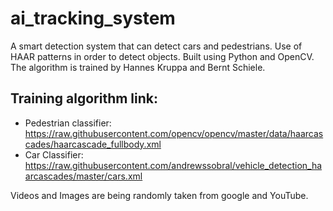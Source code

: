 # ai_tracking_system
A smart detection system that can detect cars and pedestrians. Use of HAAR patterns in order to detect objects.
Built using Python and OpenCV. The algorithm is trained by Hannes Kruppa and Bernt Schiele. 
 
## Training algorithm link:
* Pedestrian classifier: https://raw.githubusercontent.com/opencv/opencv/master/data/haarcascades/haarcascade_fullbody.xml
* Car Classifier: https://raw.githubusercontent.com/andrewssobral/vehicle_detection_haarcascades/master/cars.xml

Videos and Images are being randomly taken from google and YouTube.
